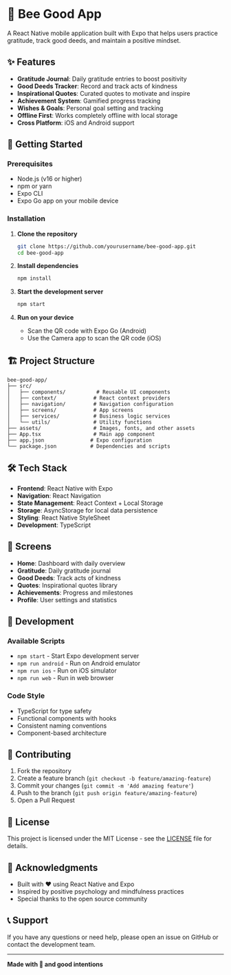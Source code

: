 # 🐝 Bee Good App

A React Native mobile application built with Expo that helps users practice gratitude, track good deeds, and maintain a positive mindset.

## ✨ Features

- **Gratitude Journal**: Daily gratitude entries to boost positivity
- **Good Deeds Tracker**: Record and track acts of kindness
- **Inspirational Quotes**: Curated quotes to motivate and inspire
- **Achievement System**: Gamified progress tracking
- **Wishes & Goals**: Personal goal setting and tracking
- **Offline First**: Works completely offline with local storage
- **Cross Platform**: iOS and Android support

## 🚀 Getting Started

### Prerequisites

- Node.js (v16 or higher)
- npm or yarn
- Expo CLI
- Expo Go app on your mobile device

### Installation

1. **Clone the repository**
   ```bash
   git clone https://github.com/yourusername/bee-good-app.git
   cd bee-good-app
   ```

2. **Install dependencies**
   ```bash
   npm install
   ```

3. **Start the development server**
   ```bash
   npm start
   ```

4. **Run on your device**
   - Scan the QR code with Expo Go (Android)
   - Use the Camera app to scan the QR code (iOS)

## 🏗️ Project Structure

```
bee-good-app/
├── src/
│   ├── components/          # Reusable UI components
│   ├── context/            # React context providers
│   ├── navigation/         # Navigation configuration
│   ├── screens/            # App screens
│   ├── services/           # Business logic services
│   └── utils/              # Utility functions
├── assets/                 # Images, fonts, and other assets
├── App.tsx                 # Main app component
├── app.json               # Expo configuration
└── package.json           # Dependencies and scripts
```

## 🛠️ Tech Stack

- **Frontend**: React Native with Expo
- **Navigation**: React Navigation
- **State Management**: React Context + Local Storage
- **Storage**: AsyncStorage for local data persistence
- **Styling**: React Native StyleSheet
- **Development**: TypeScript

## 📱 Screens

- **Home**: Dashboard with daily overview
- **Gratitude**: Daily gratitude journal
- **Good Deeds**: Track acts of kindness
- **Quotes**: Inspirational quotes library
- **Achievements**: Progress and milestones
- **Profile**: User settings and statistics

## 🔧 Development

### Available Scripts

- `npm start` - Start Expo development server
- `npm run android` - Run on Android emulator
- `npm run ios` - Run on iOS simulator
- `npm run web` - Run in web browser

### Code Style

- TypeScript for type safety
- Functional components with hooks
- Consistent naming conventions
- Component-based architecture

## 🤝 Contributing

1. Fork the repository
2. Create a feature branch (`git checkout -b feature/amazing-feature`)
3. Commit your changes (`git commit -m 'Add amazing feature'`)
4. Push to the branch (`git push origin feature/amazing-feature`)
5. Open a Pull Request

## 📄 License

This project is licensed under the MIT License - see the [LICENSE](LICENSE) file for details.

## 🙏 Acknowledgments

- Built with ❤️ using React Native and Expo
- Inspired by positive psychology and mindfulness practices
- Special thanks to the open source community

## 📞 Support

If you have any questions or need help, please open an issue on GitHub or contact the development team.

---

**Made with 🐝 and good intentions** 
